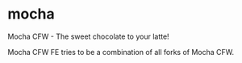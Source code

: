 # mocha
Mocha CFW - The sweet chocolate to your latte!


Mocha CFW FE tries to be a combination of all forks of Mocha CFW.
